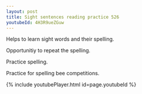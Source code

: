 ```yaml
---
layout: post
title: Sight sentences reading practice 526
youtubeId: 4H3R9ueZGuw
---
```

 
 
Helps to learn sight words and their spelling.

Opportunitiy to repeat the spelling. 

Practice spelling. 
 
Practice for spelling bee competitions. 
 
{% include youtubePlayer.html id=page.youtubeId %}
 
 
